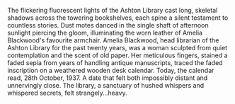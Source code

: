 The flickering fluorescent lights of the Ashton Library cast long, skeletal shadows across the towering bookshelves, each spine a silent testament to countless stories.  Dust motes danced in the single shaft of afternoon sunlight piercing the gloom, illuminating the worn leather of Amelia Blackwood's favourite armchair.  Amelia Blackwood, head librarian of the Ashton Library for the past twenty years, was a woman sculpted from quiet contemplation and the scent of old paper.  Her meticulous fingers, stained a faded sepia from years of handling antique manuscripts, traced the faded inscription on a weathered wooden desk calendar.  Today, the calendar read, 28th October, 1937.  A date that felt both impossibly distant and unnervingly close.  The library, a sanctuary of hushed whispers and whispered secrets, felt strangely…heavy.
